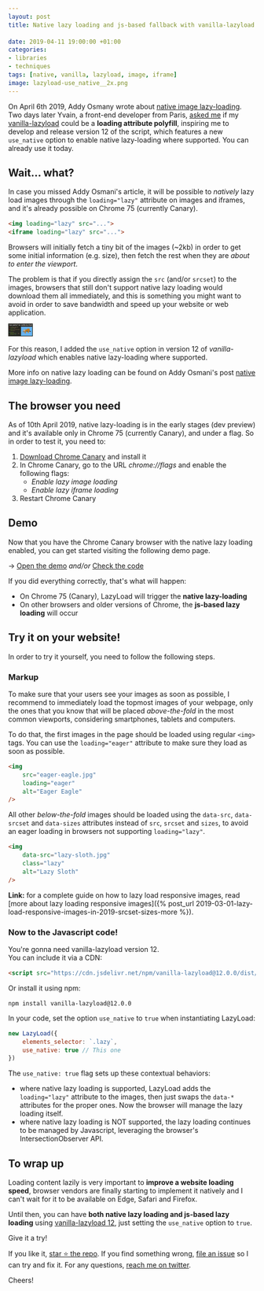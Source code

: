```yaml
---
layout: post
title: Native lazy loading and js-based fallback with vanilla-lazyload 12

date: 2019-04-11 19:00:00 +01:00
categories:
- libraries
- techniques
tags: [native, vanilla, lazyload, image, iframe]
image: lazyload-use_native__2x.png
---
```


On April 6th 2019, Addy Osmany wrote about [native image lazy-loading](https://addyosmani.com/blog/lazy-loading/). Two days later Yvain, a front-end developer from Paris, [asked me](https://github.com/verlok/vanilla-lazyload/issues/331) if my [vanilla-lazyload](https://github.com/verlok/vanilla-lazyload/) could be a **loading attribute polyfill**, inspiring me to develop and release version 12 of the script, which features a new `use_native` option to enable native lazy-loading where supported. You can already use it today.

## Wait... what?

In case you missed Addy Osmani's article, it will be possible to _natively_ lazy load images through the `loading="lazy"` attribute on images and iframes, and it's already possible on Chrome 75 (currently Canary).

```html
<img loading="lazy" src="...">
<iframe loading="lazy" src="...">
```

Browsers will initially fetch a tiny bit of the images (~2kb) in order to get some initial information (e.g. size), then fetch the rest when they are _about to enter the viewport_.

The problem is that if you directly assign the `src` (and/or `srcset`) to the images, browsers that still don't support native lazy loading would download them all immediately, and this is something you might want to avoid in order to save bandwidth and speed up your website or web application.

<img alt="The `use_native` option" src="/assets/post-images/lazyload-use_native__ph.png" data-src="/assets/post-images/lazyload-use_native__1x.png" data-srcset="/assets/post-images/lazyload-use_native__1x.png 1x, /assets/post-images/lazyload-use_native__2x.png 2x" class="lazy post-image">

For this reason, I added the `use_native` option in version 12 of _vanilla-lazyload_ which enables native lazy-loading where supported.

More info on native lazy loading can be found on Addy Osmani's post [native image lazy-loading](https://addyosmani.com/blog/lazy-loading/).

## The browser you need

As of 10th April 2019, native lazy-loading is in the early stages (dev preview) and it's available only in Chrome 75 (currently Canary), and under a flag. So in order to test it, you need to:

1. [Download Chrome Canary](https://www.google.com/chrome/canary/) and install it
2. In Chrome Canary, go to the URL *chrome://flags* and enable the following flags:
   - _Enable lazy image loading_
   - _Enable lazy iframe loading_
3. Restart Chrome Canary 

## Demo

Now that you have the Chrome Canary browser with the native lazy loading enabled, you can get started visiting the following demo page.

&rarr; [Open the demo](https://www.andreaverlicchi.eu/vanilla-lazyload/demos/native_lazyload_conditional.html) _and/or_ [Check the code](https://github.com/verlok/vanilla-lazyload/blob/master/demos/native_lazyload_conditional.html)

If you did everything correctly, that's what will happen:

- On Chrome 75 (Canary), LazyLoad will trigger the **native lazy-loading**
- On other browsers and older versions of Chrome, the **js-based lazy loading** will occur

## Try it on your website!

In order to try it yourself, you need to follow the following steps.

### Markup

To make sure that your users see your images as soon as possible, I recommend to immediately load the topmost images of your webpage, only the ones that you know that will be placed _above-the-fold_ in the most common viewports, considering smartphones, tablets and computers.

To do that, the first images in the page should be loaded using regular `<img>` tags. You can use the `loading="eager"` attribute to make sure they load as soon as possible.

```html
<img 
    src="eager-eagle.jpg" 
    loading="eager"
    alt="Eager Eagle" 
/>
```

All other _below-the-fold_ images should be loaded using the `data-src`, `data-srcset` and `data-sizes` attributes instead of `src`, `srcset` and `sizes`, to avoid an eager loading in browsers not supporting `loading="lazy"`.

```html
<img
    data-src="lazy-sloth.jpg"
    class="lazy"
    alt="Lazy Sloth"
/>
```

**Link:** for a complete guide on how to lazy load responsive images, read [more about lazy loading responsive images]({% post_url 2019-03-01-lazy-load-responsive-images-in-2019-srcset-sizes-more %}).

### Now to the Javascript code! 

You're gonna need vanilla-lazyload version 12.
<br>You can include it via a CDN:

```html
<script src="https://cdn.jsdelivr.net/npm/vanilla-lazyload@12.0.0/dist/lazyload.min.js"></script>
```

Or install it using npm:

```
npm install vanilla-lazyload@12.0.0
```

In your code, set the option `use_native` to `true` when instantiating LazyLoad:

```js
new LazyLoad({
    elements_selector: `.lazy`,
    use_native: true // This one
})
```

The `use_native: true` flag sets up these contextual behaviors:

- where native lazy loading is supported, LazyLoad adds the `loading="lazy"` attribute to the images, then just swaps the `data-*` attributes for the proper ones. Now the browser will manage the lazy loading itself.
- where native lazy loading is NOT supported, the lazy loading continues to be managed by Javascript, leveraging the browser's IntersectionObserver API.

## To wrap up

Loading content lazily is very important to **improve a website loading speed**, browser vendors are finally starting to implement it natively and I can't wait for it to be available on Edge, Safari and Firefox.

Until then, you can have **both native lazy loading and js-based lazy loading** using [vanilla-lazyload 12](https://github.com/verlok/vanilla-lazyload), just setting the `use_native` option to `true`. 
 
Give it a try!

If you like it, [star ⭐ the repo](https://github.com/verlok/vanilla-lazyload). If you find something wrong, [file an issue](https://github.com/verlok/vanilla-lazyload/issues) so I can try and fix it. For any questions, [reach me on twitter](https://twitter.com/verlok).

Cheers!